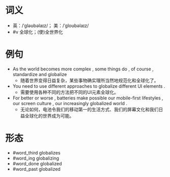 # 词义
- 英：/ˈɡləʊbəlaɪz/； 美：/ˈɡloʊbəlaɪz/
- #v 全球化；(使)全世界化
# 例句
- As the world becomes more complex , some things do , of course , standardize and globalize
	- 随着世界变得日益复杂，某些事物确实理所当然地规范化和全球化了。
- You need to use different approaches to globalize different UI elements .
	- 需要使用各种不同的方法把不同的UI元素全球化。
- For better or worse , batteries make possible our mobile-first lifestyles , our screen culture , our increasingly globalized world .
	- 无论如何，电池令我们的移动第一的生活方式、我们的屏幕文化和我们日益全球化的世界成为可能。
# 形态
- #word_third globalizes
- #word_ing globalizing
- #word_done globalized
- #word_past globalized
